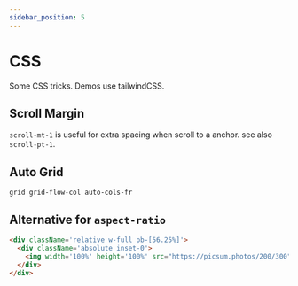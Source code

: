 ```yaml
---
sidebar_position: 5
---
```


# CSS

Some CSS tricks. Demos use tailwindCSS.

## Scroll Margin

`scroll-mt-1` is useful for extra spacing when scroll to a anchor. see also `scroll-pt-1`.

## Auto Grid

`grid grid-flow-col auto-cols-fr`

## Alternative for `aspect-ratio`

```html
<div className='relative w-full pb-[56.25%]'>
  <div className='absolute inset-0'>
    <img width='100%' height='100%' src="https://picsum.photos/200/300" alt="black dog" />
  </div>
</div>
```